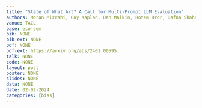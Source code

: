 ```yaml
---
title: "State of What Art? A Call for Multi-Prompt LLM Evaluation"
authors: Moran Mizrahi, Guy Kaplan, Dan Malkin, Rotem Dror, Dafna Shahaf, <b>Gabriel Stanovsky</b>
venue: TACL
base: eco-sem
bib: NONE
bib-ext: NONE
pdf: NONE
pdf-ext: https://arxiv.org/abs/2401.00595
talk: NONE
code: NONE
layout: post
poster: NONE
slides: NONE
data: NONE
date: 02-02-2024
categories: [bias]
---
```

